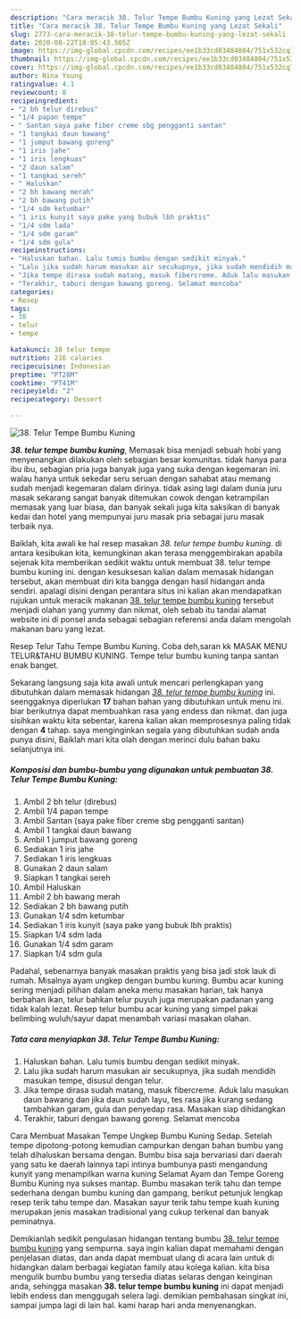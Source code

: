 ```yaml
---
description: "Cara meracik 38. Telur Tempe Bumbu Kuning yang Lezat Sekali"
title: "Cara meracik 38. Telur Tempe Bumbu Kuning yang Lezat Sekali"
slug: 2773-cara-meracik-38-telur-tempe-bumbu-kuning-yang-lezat-sekali
date: 2020-08-22T18:05:43.505Z
image: https://img-global.cpcdn.com/recipes/ee1b33cd03484804/751x532cq70/38-telur-tempe-bumbu-kuning-foto-resep-utama.jpg
thumbnail: https://img-global.cpcdn.com/recipes/ee1b33cd03484804/751x532cq70/38-telur-tempe-bumbu-kuning-foto-resep-utama.jpg
cover: https://img-global.cpcdn.com/recipes/ee1b33cd03484804/751x532cq70/38-telur-tempe-bumbu-kuning-foto-resep-utama.jpg
author: Nina Young
ratingvalue: 4.1
reviewcount: 8
recipeingredient:
- "2 bh telur direbus"
- "1/4 papan tempe"
- " Santan saya pake fiber creme sbg pengganti santan"
- "1 tangkai daun bawang"
- "1 jumput bawang goreng"
- "1 iris jahe"
- "1 iris lengkuas"
- "2 daun salam"
- "1 tangkai sereh"
- " Haluskan"
- "2 bh bawang merah"
- "2 bh bawang putih"
- "1/4 sdm ketumbar"
- "1 iris kunyit saya pake yang bubuk lbh praktis"
- "1/4 sdm lada"
- "1/4 sdm garam"
- "1/4 sdm gula"
recipeinstructions:
- "Haluskan bahan. Lalu tumis bumbu dengan sedikit minyak."
- "Lalu jika sudah harum masukan air secukupnya, jika sudah mendidih masukan tempe, disusul dengan telur."
- "Jika tempe dirasa sudah matang, masuk fibercreme. Aduk lalu masukan daun bawang dan jika daun sudah layu, tes rasa jika kurang sedang tambahkan garam, gula dan penyedap rasa. Masakan siap dihidangkan"
- "Terakhir, taburi dengan bawang goreng. Selamat mencoba"
categories:
- Resep
tags:
- 38
- telur
- tempe

katakunci: 38 telur tempe 
nutrition: 216 calories
recipecuisine: Indonesian
preptime: "PT28M"
cooktime: "PT41M"
recipeyield: "2"
recipecategory: Dessert

---
```



![38. Telur Tempe Bumbu Kuning](https://img-global.cpcdn.com/recipes/ee1b33cd03484804/751x532cq70/38-telur-tempe-bumbu-kuning-foto-resep-utama.jpg)

<b><i>38. telur tempe bumbu kuning</i></b>, Memasak bisa menjadi sebuah hobi yang menyenangkan dilakukan oleh sebagian besar komunitas. tidak hanya para ibu ibu, sebagian pria juga banyak juga yang suka dengan kegemaran ini. walau hanya untuk sekedar seru seruan dengan sahabat atau memang sudah menjadi kegemaran dalam dirinya. tidak asing lagi dalam dunia juru masak sekarang sangat banyak ditemukan cowok dengan ketrampilan memasak yang luar biasa, dan banyak sekali juga kita saksikan di banyak kedai dan hotel yang mempunyai juru masak pria sebagai juru masak terbaik nya.

Baiklah, kita awali ke hal resep masakan <i>38. telur tempe bumbu kuning</i>. di antara kesibukan kita, kemungkinan akan terasa menggembirakan apabila sejenak kita memberikan sedikit waktu untuk membuat 38. telur tempe bumbu kuning ini. dengan kesuksesan kalian dalam memasak hidangan tersebut, akan membuat diri kita bangga dengan hasil hidangan anda sendiri. apalagi disini dengan perantara situs ini kalian akan mendapatkan rujukan untuk meracik makanan <u>38. telur tempe bumbu kuning</u> tersebut menjadi olahan yang yummy dan nikmat, oleh sebab itu tandai alamat website ini di ponsel anda sebagai sebagian referensi anda dalam mengolah makanan baru yang lezat.

Resep Telur Tahu Tempe Bumbu Kuning. Coba deh,saran kk MASAK MENU TELUR&amp;TAHU BUMBU KUNING. Tempe telur bumbu kuning tanpa santan enak banget.


Sekarang langsung saja kita awali untuk mencari perlengkapan yang dibutuhkan dalam memasak hidangan <u><i>38. telur tempe bumbu kuning</i></u> ini. seenggaknya diperlukan <b>17</b> bahan bahan yang dibutuhkan untuk menu ini. biar berikutnya dapat membuahkan rasa yang endess dan nikmat. dan juga sisihkan waktu kita sebentar, karena kalian akan memprosesnya paling tidak dengan <b>4</b> tahap. saya menginginkan segala yang dibutuhkan sudah anda punya disini, Baiklah mari kita olah dengan merinci dulu bahan baku selanjutnya ini.

<!--inarticleads1-->

##### Komposisi dan bumbu-bumbu yang digunakan untuk pembuatan 38. Telur Tempe Bumbu Kuning:

1. Ambil 2 bh telur (direbus)
1. Ambil 1/4 papan tempe
1. Ambil  Santan (saya pake fiber creme sbg pengganti santan)
1. Ambil 1 tangkai daun bawang
1. Ambil 1 jumput bawang goreng
1. Sediakan 1 iris jahe
1. Sediakan 1 iris lengkuas
1. Gunakan 2 daun salam
1. Siapkan 1 tangkai sereh
1. Ambil  Haluskan
1. Ambil 2 bh bawang merah
1. Sediakan 2 bh bawang putih
1. Gunakan 1/4 sdm ketumbar
1. Sediakan 1 iris kunyit (saya pake yang bubuk lbh praktis)
1. Siapkan 1/4 sdm lada
1. Gunakan 1/4 sdm garam
1. Siapkan 1/4 sdm gula


Padahal, sebenarnya banyak masakan praktis yang bisa jadi stok lauk di rumah. Misalnya ayam ungkep dengan bumbu kuning. Bumbu acar kuning sering menjadi pilihan dalam aneka menu masakan harian, tak hanya berbahan ikan, telur bahkan telur puyuh juga merupakan padanan yang tidak kalah lezat. Resep telur bumbu acar kuning yang simpel pakai belimbing wuluh/sayur dapat menambah variasi masakan olahan. 

<!--inarticleads2-->

##### Tata cara menyiapkan 38. Telur Tempe Bumbu Kuning:

1. Haluskan bahan. Lalu tumis bumbu dengan sedikit minyak.
1. Lalu jika sudah harum masukan air secukupnya, jika sudah mendidih masukan tempe, disusul dengan telur.
1. Jika tempe dirasa sudah matang, masuk fibercreme. Aduk lalu masukan daun bawang dan jika daun sudah layu, tes rasa jika kurang sedang tambahkan garam, gula dan penyedap rasa. Masakan siap dihidangkan
1. Terakhir, taburi dengan bawang goreng. Selamat mencoba


Cara Membuat Masakan Tempe Ungkep Bumbu Kuning Sedap. Setelah tempe dipotong-potong kemudian campurkan dengan bahan bumbu yang telah dihaluskan bersama dengan. Bumbu bisa saja bervariasi dari daerah yang satu ke daerah lainnya tapi intinya bumbunya pasti mengandung kunyit yang menampilkan warna kuning Selamat Ayam dan Tempe Goreng Bumbu Kuning nya sukses mantap. Bumbu masakan terik tahu dan tempe sederhana dengan bumbu kuning dan gampang, berikut petunjuk lengkap resep terik tahu tempe dan. Masakan sayur terik tahu tempe kuah kuning merupakan jenis masakan tradisional yang cukup terkenal dan banyak peminatnya. 

Demikianlah sedikit pengulasan hidangan tentang bumbu <u>38. telur tempe bumbu kuning</u> yang sempurna. saya ingin kalian dapat memahami dengan penjelasan diatas, dan anda dapat membuat ulang di acara lain untuk di hidangkan dalam berbagai kegiatan family atau kolega kalian. kita bisa mengulik bumbu bumbu yang tersedia diatas selaras dengan keinginan anda, sehingga masakan <b>38. telur tempe bumbu kuning</b> ini dapat menjadi lebih endess dan menggugah selera lagi. demikian pembahasan singkat ini, sampai jumpa lagi di lain hal. kami harap hari anda menyenangkan.
